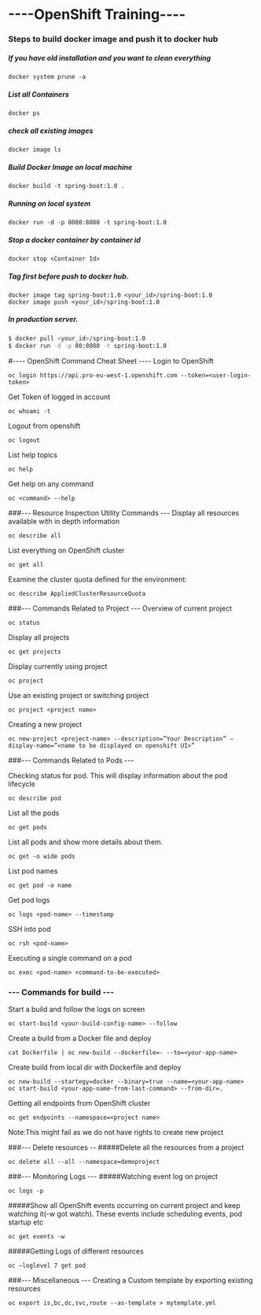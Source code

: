 # ----OpenShift Training----

### Steps to build docker image and push it to docker hub

##### If you have old installation and you want to clean everything
```
docker system prune -a
```

##### List all Containers
```
docker ps 
```

##### check all existing images
```
docker image ls
```

##### Build Docker Image on local machine
```
docker build -t spring-boot:1.0 .
```

##### Running on local system
```
docker run -d -p 8080:8080 -t spring-boot:1.0
```

##### Stop a docker container by container id
```
docker stop <Container Id>
```

##### Tag first before push to docker hub.
```
docker image tag spring-boot:1.0 <your_id>/spring-boot:1.0
docker image push <your_id>/spring-boot:1.0
```

##### In production server.
```bash
$ docker pull <your_id>/spring-boot:1.0
$ docker run -d -p 80:8080 -t spring-boot:1.0
```


#---- OpenShift Command Cheat Sheet ----
Login to OpenShift
```
oc login https://api.pro-eu-west-1.openshift.com --token=<user-login-token>
```
Get Token of logged in account
```
oc whoami -t
```
Logout from openshift
```
oc logout
```
List help topics
```
oc help
```
Get help on any command
```
oc <command> --help
```
###--- Resource Inspection Utility Commands ---
Display all resources available with in depth information
```
oc describe all
```
List everything on OpenShift cluster
```
oc get all
``` 
Examine the cluster quota defined for the environment:
```
oc describe AppliedClusterResourceQuota
```

###--- Commands Related to Project ---
Overview of current project
```
oc status
```

Display all projects
```
oc get projects
```
Display currently using project
```
oc project
```
Use an existing project or switching project
```
oc project <project name>
```
Creating a new project
```
oc new-project <project-name> --description=”Your Description” –display-name=”<name to be displayed on openshift UI>”
```
###--- Commands Related to Pods ---

Checking status for pod. This will display information about the pod lifecycle
```
oc describe pod
```

List all the pods
```
oc get pods
```
List all pods and show more details about them.
```
oc get -o wide pods
```
List pod names
```
oc get pod -o name
```
Get pod logs
```
oc logs <pod-name> --timestamp
```
SSH into pod
```
oc rsh <pod-name>
```
Executing a single command on a pod
```
oc exec <pod-name> <command-to-be-executed>
```

### --- Commands for build ---
Start a build and follow the logs on screen
```
oc start-build <your-build-config-name> --follow
```
Create a build from a Docker file and deploy
```
cat Dockerfile | oc new-build --dockerfile=- --to=<your-app-name>
```
Create build from local dir with Dockerfile and deploy
```
oc new-build --startegy=docker --binary=true --name=<your-app-name>
oc start-build <your-app-name-from-last-command> --from-dir=.
```



Getting all endpoints from OpenShift cluster
```
oc get endpoints --namespace=<project name>
```


Note:This might fail as we do not have rights to create new project

###--- Delete resources --
#####Delete all the resources from a project
```
oc delete all --all --namespace=demoproject
```


###--- Monitoring Logs ---
#####Watching event log on project
```
oc logs -p
```
#####Show all OpenShift events occurring on current project and keep watching it(-w got watch). These events include scheduling events, pod startup etc
```
oc get events -w
```
#####Getting Logs of different resources
```
oc –loglevel 7 get pod
```

###--- Miscellaneous ---
Creating a Custom template by exporting existing resources
```
oc export is,bc,dc,svc,route --as-template > mytemplate.yml
```
